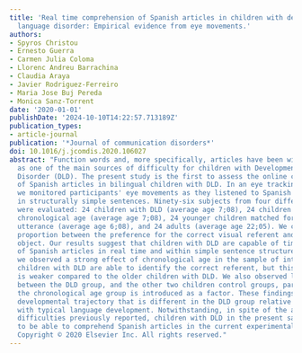 ```yaml
---
title: 'Real time comprehension of Spanish articles in children with developmental
  language disorder: Empirical evidence from eye movements.'
authors:
- Spyros Christou
- Ernesto Guerra
- Carmen Julia Coloma
- Llorenc Andreu Barrachina
- Claudia Araya
- Javier Rodriguez-Ferreiro
- Maria Jose Buj Pereda
- Monica Sanz-Torrent
date: '2020-01-01'
publishDate: '2024-10-10T14:22:57.713189Z'
publication_types:
- article-journal
publication: '*Journal of communication disorders*'
doi: 10.1016/j.jcomdis.2020.106027
abstract: "Function words and, more specifically, articles have been widely indicated
  as one of the main sources of difficulty for children with Developmental Language
  Disorder (DLD). The present study is the first to assess the online comprehension
  of Spanish articles in bilingual children with DLD. In an eye tracking experiment,
  we monitored participants' eye movements as they listened to Spanish articles embedded
  in structurally simple sentences. Ninety-six subjects from four different groups
  were evaluated: 24 children with DLD (average age 7;08), 24 children with the same
  chronological age (average age 7;08), 24 younger children matched for mean length
  utterance (average age 6;08), and 24 adults (average age 22;05). We calculated the
  proportion between the preference for the correct visual referent and a competitor
  object. Our results suggest that children with DLD are capable of timely comprehension
  of Spanish articles in real time and within simple sentence structures. However,
  we observed a strong effect of chronological age in the sample of interest; younger
  children with DLD are able to identify the correct referent, but this preference
  is weaker compared to the older children with DLD. We also observed local differences
  between the DLD group, and the other two children control groups, particularly when
  the chronological age group is introduced as a factor. These findings suggest a
  developmental trajectory that is different in the DLD group relative to children
  with typical language development. Notwithstanding, in spite of the article production
  difficulties previously reported, children with DLD in the present sample appear
  to be able to comprehend Spanish articles in the current experimental conditions.
  Copyright © 2020 Elsevier Inc. All rights reserved."
---
```

